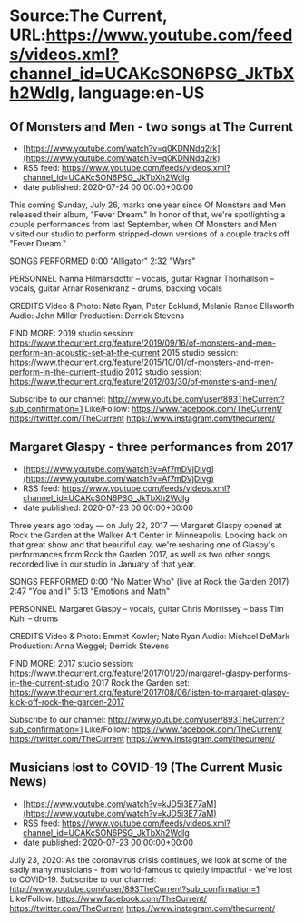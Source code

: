 # Source:The Current, URL:https://www.youtube.com/feeds/videos.xml?channel_id=UCAKcSON6PSG_JkTbXh2WdIg, language:en-US

## Of Monsters and Men - two songs at The Current
 - [https://www.youtube.com/watch?v=q0KDNNdq2rk](https://www.youtube.com/watch?v=q0KDNNdq2rk)
 - RSS feed: https://www.youtube.com/feeds/videos.xml?channel_id=UCAKcSON6PSG_JkTbXh2WdIg
 - date published: 2020-07-24 00:00:00+00:00

This coming Sunday, July 26, marks one year since Of Monsters and Men released their album, "Fever Dream." In honor of that, we're spotlighting a couple performances from last September, when Of Monsters and Men visited our studio to perform stripped-down versions of a couple tracks off "Fever Dream."

SONGS PERFORMED
0:00 "Alligator"
2:32 "Wars"

PERSONNEL
Nanna Hilmarsdottir – vocals, guitar
Ragnar Thorhallson – vocals, guitar
Arnar Rosenkranz – drums, backing vocals

CREDITS
Video & Photo: Nate Ryan, Peter Ecklund, Melanie Renee Ellsworth
Audio: John Miller
Production: Derrick Stevens

FIND MORE:
2019 studio session: 
https://www.thecurrent.org/feature/2019/09/16/of-monsters-and-men-perform-an-acoustic-set-at-the-current
2015 studio session: 
https://www.thecurrent.org/feature/2015/10/01/of-monsters-and-men-perform-in-the-current-studio
2012 studio session:
https://www.thecurrent.org/feature/2012/03/30/of-monsters-and-men/

Subscribe to our channel:
http://www.youtube.com/user/893TheCurrent?sub_confirmation=1
Like/Follow:
https://www.facebook.com/TheCurrent/
https://twitter.com/TheCurrent
https://www.instagram.com/thecurrent/

## Margaret Glaspy - three performances from 2017
 - [https://www.youtube.com/watch?v=Af7mDVjDivg](https://www.youtube.com/watch?v=Af7mDVjDivg)
 - RSS feed: https://www.youtube.com/feeds/videos.xml?channel_id=UCAKcSON6PSG_JkTbXh2WdIg
 - date published: 2020-07-23 00:00:00+00:00

Three years ago today — on July 22, 2017 — Margaret Glaspy opened at Rock the Garden at the Walker Art Center in Minneapolis. Looking back on that great show and that beautiful day, we're resharing one of Glaspy's performances from Rock the Garden 2017, as well as two other songs recorded live in our studio in January of that year.

SONGS PERFORMED
0:00 "No Matter Who" (live at Rock the Garden 2017)
2:47 "You and I" 
5:13 "Emotions and Math"

PERSONNEL
Margaret Glaspy – vocals, guitar
Chris Morrissey – bass
Tim Kuhl – drums

CREDITS
Video & Photo: Emmet Kowler; Nate Ryan
Audio: Michael DeMark
Production: Anna Weggel; Derrick Stevens

FIND MORE:
2017 studio session: https://www.thecurrent.org/feature/2017/01/20/margaret-glaspy-performs-in-the-current-studio
2017 Rock the Garden set: https://www.thecurrent.org/feature/2017/08/06/listen-to-margaret-glaspy-kick-off-rock-the-garden-2017

Subscribe to our channel:
http://www.youtube.com/user/893TheCurrent?sub_confirmation=1
Like/Follow:
https://www.facebook.com/TheCurrent/
https://twitter.com/TheCurrent
https://www.instagram.com/thecurrent/

## Musicians lost to COVID-19 (The Current Music News)
 - [https://www.youtube.com/watch?v=kJD5i3E77aM](https://www.youtube.com/watch?v=kJD5i3E77aM)
 - RSS feed: https://www.youtube.com/feeds/videos.xml?channel_id=UCAKcSON6PSG_JkTbXh2WdIg
 - date published: 2020-07-23 00:00:00+00:00

July 23, 2020: As the coronavirus crisis continues, we look at some of the sadly many musicians - from world-famous to quietly impactful - we've lost to COVID-19.
Subscribe to our channel:
http://www.youtube.com/user/893TheCurrent?sub_confirmation=1
Like/Follow:
https://www.facebook.com/TheCurrent/
https://twitter.com/TheCurrent
https://www.instagram.com/thecurrent/

